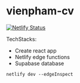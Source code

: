 # vienpham-cv

[![Netlify Status](https://api.netlify.com/api/v1/badges/528e8031-0a6c-4ed6-b024-89059b7ac915/deploy-status)](https://app.netlify.com/sites/vienresume/deploys)

TechStacks:

- Create react app
- Netlify edge functions
- Supabase database

```cli
netlify dev --edgeInspect
```
